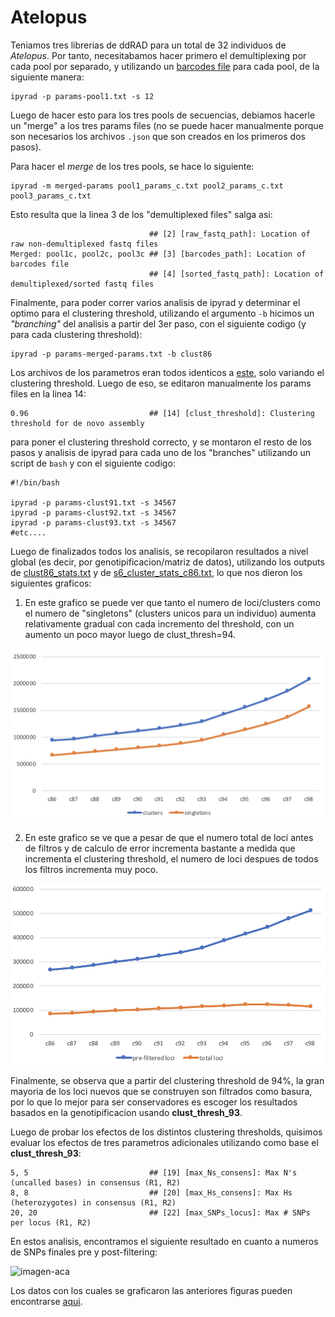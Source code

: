 # Atelopus



Teniamos tres librerias de ddRAD para un total de 32 individuos de *Atelopus*. Por tanto, necesitabamos hacer primero el demultiplexing por cada pool por separado, y utilizando un [barcodes file](https://github.com/pesalerno/Atelopus/blob/master/atelopus_barcodes_pool1b.txt) para cada pool, de la siguiente manera: 

	ipyrad -p params-pool1.txt -s 12

Luego de hacer esto para los tres pools de secuencias, debiamos hacerle un "merge" a los tres params files (no se puede hacer manualmente porque son necesarios los archivos `.json` que son creados en los primeros dos pasos). 

Para hacer el *merge* de los tres pools, se hace lo siguiente: 

	ipyrad -m merged-params pool1_params_c.txt pool2_params_c.txt pool3_params_c.txt

Esto resulta que la linea 3 de los "demultiplexed files" salga asi: 

	                               ## [2] [raw_fastq_path]: Location of raw non-demultiplexed fastq files
	Merged: pool1c, pool2c, pool3c ## [3] [barcodes_path]: Location of barcodes file
                                   ## [4] [sorted_fastq_path]: Location of demultiplexed/sorted fastq files


Finalmente, para poder correr varios analisis de ipyrad y determinar el optimo para el clustering threshold, utilizando el argumento `-b` hicimos un *"branching"* del analisis a partir del 3er paso, con el siguiente codigo (y para cada clustering threshold):

	ipyrad -p params-merged-params.txt -b clust86

Los archivos de los parametros eran todos identicos a [este](https://github.com/pesalerno/Atelopus/blob/master/params-clust96.txt), solo variando el clustering threshold. Luego de eso, se editaron manualmente los params files en la linea 14:

	0.96                           ## [14] [clust_threshold]: Clustering threshold for de novo assembly

para poner el clustering threshold correcto, y se montaron el resto de los pasos y analisis de ipyrad para cada uno de los "branches" utilizando un script de `bash` y con el siguiente codigo: 

	#!/bin/bash

	ipyrad -p params-clust91.txt -s 34567
	ipyrad -p params-clust92.txt -s 34567
	ipyrad -p params-clust93.txt -s 34567
	#etc....

Luego de finalizados todos los analisis, se recopilaron resultados a nivel global (es decir, por genotipificacion/matriz de datos), utilizando los outputs de [clust86_stats.txt](https://github.com/pesalerno/Atelopus/blob/master/clust86_stats.txt) y de [s6\_cluster\_stats\_c86.txt](https://github.com/pesalerno/Atelopus/blob/master/s6_cluster_stats_c86.txt), lo que nos dieron los siguientes graficos:

1. En este grafico se puede ver que tanto el numero de loci/clusters como el numero de "singletons" (clusters unicos para un individuo) aumenta relativamente gradual con cada incremento del threshold, con un aumento un poco mayor luego de clust_thresh=94. 

![](https://github.com/pesalerno/Atelopus/blob/master/ipyrad-2.png)

2. En este grafico se ve que a pesar de que el numero total de loci antes de filtros y de calculo de error incrementa bastante a medida que incrementa el clustering threshold, el numero de loci despues de todos los filtros incrementa muy poco. 

![](https://github.com/pesalerno/Atelopus/blob/master/ipyrad-1.png)

Finalmente, se observa que a partir del clustering threshold de 94%, la gran mayoria de los loci nuevos que se construyen son filtrados como basura, por lo que lo mejor para ser conservadores es escoger los resultados basados en la genotipificacion usando **clust\_thresh\_93**.

Luego de probar los efectos de los distintos clustering thresholds, quisimos evaluar los efectos de tres parametros adicionales utilizando como base el **clust\_thresh\_93**: 

	5, 5                           ## [19] [max_Ns_consens]: Max N's (uncalled bases) in consensus (R1, R2)
	8, 8                           ## [20] [max_Hs_consens]: Max Hs (heterozygotes) in consensus (R1, R2)
	20, 20                         ## [22] [max_SNPs_locus]: Max # SNPs per locus (R1, R2)

En estos analisis, encontramos el siguiente resultado en cuanto a numeros de SNPs finales pre y post-filtering: 

![imagen-aca]()

Los datos con los cuales se graficaron las anteriores figuras pueden encontrarse [aqui](https://github.com/pesalerno/Atelopus/blob/master/Ateolpus-clust-tests.xlsx).


